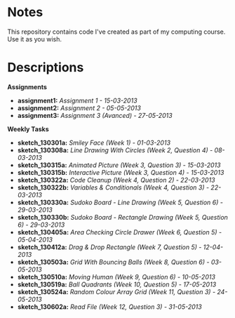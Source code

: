 Notes
=====

This repository contains code I've created as part of my computing course. Use it as you wish.

Descriptions
============

**Assignments**

 + **assignment1:** *Assignment 1 - 15-03-2013*
 + **assignment2:** *Assignment 2 - 05-05-2013*
 + **assignment3:** *Assignment 3 (Avanced) - 27-05-2013*

**Weekly Tasks**

 + **sketch_130301a:** *Smiley Face (Week 1) - 01-03-2013*
 + **sketch_130308a:** *Line Drawing With Circles (Week 2, Question 4) - 08-03-2013*
 + **sketch_130315a:** *Animated Picture (Week 3, Question 3) - 15-03-2013*
 + **sketch_130315b:** *Interactive Picture (Week 3, Question 4) - 15-03-2013*
 + **sketch_130322a:** *Code Cleanup (Week 4, Question 2) - 22-03-2013*
 + **sketch_130322b:** *Variables & Conditionals (Week 4, Question 3) - 22-03-2013*
 + **sketch_130330a:** *Sudoko Board - Line Drawing (Week 5, Question 6) - 29-03-2013*
 + **sketch_130330b:** *Sudoko Board - Rectangle Drawing (Week 5, Question 6) - 29-03-2013*
 + **sketch_130405a:** *Area Checking Circle Drawer (Week 6, Question 5) - 05-04-2013*
 + **sketch_130412a:** *Drag & Drop Rectangle (Week 7, Question 5) - 12-04-2013*
 + **sketch_130503a:** *Grid With Bouncing Balls (Week 8, Question 6) - 03-05-2013*
 + **sketch_130510a:** *Moving Human (Week 9, Question 6) - 10-05-2013*
 + **sketch_130519a:** *Ball Quadrants (Week 10, Question 5) - 17-05-2013*
 + **sketch_130524a:** *Random Colour Array Grid (Week 11, Question 3) - 24-05-2013*
 + **sketch_130602a:** *Read File (Week 12, Question 3) - 31-05-2013*
